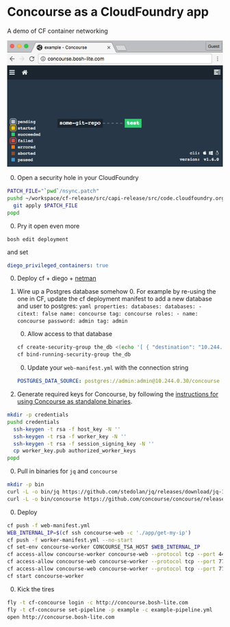# Concourse as a CloudFoundry app

A demo of CF container networking

![Example](example-screenshot.png)

0. Open a security hole in your CloudFoundry
  ```bash
  PATCH_FILE="`pwd`/nsync.patch"
  pushd ~/workspace/cf-release/src/capi-release/src/code.cloudfoundry.org/nsync
    git apply $PATCH_FILE
  popd
  ```

0. Pry it open even more
  ```
  bosh edit deployment
  ```
  and set
  ```yaml
  diego_privileged_containers: true
  ```

0. Deploy cf + diego + [netman](https://github.com/cloudfoundry-incubator/netman-release)

0. Wire up a Postgres database somehow
    0. For example by re-using the one in CF, update the cf deployment manifest to add a new database and user to postgres:
        ```yaml
        properties:
          databases:
            databases:
            - citext: false
              name: concourse
              tag: concourse
            roles:
            - name: concourse
              password: admin
              tag: admin
        ```

    0. Allow access to that database
      ```bash
      cf create-security-group the_db <(echo '[ { "destination": "10.244.0.30", "protocol": "all" } ]')
      cf bind-running-security-group the_db
      ```

    0. Update your `web-manifest.yml` with the connection string
      ```yaml
      POSTGRES_DATA_SOURCE: postgres://admin:admin@10.244.0.30/concourse
      ```

0. Generate required keys for Concourse, by following the [instructions for using Concourse as standalone binaries](http://concourse.ci/binaries.html).
  ```bash
  mkdir -p credentials
  pushd credentials
    ssh-keygen -t rsa -f host_key -N ''
    ssh-keygen -t rsa -f worker_key -N ''
    ssh-keygen -t rsa -f session_signing_key -N ''
    cp worker_key.pub authorized_worker_keys
  popd
  ```

0. Pull in binaries for `jq` and `concourse`
  ```bash
  mkdir -p bin
  curl -L -o bin/jq https://github.com/stedolan/jq/releases/download/jq-1.5/jq-linux64
  curl -L -o bin/concourse https://github.com/concourse/concourse/releases/download/v1.6.0/concourse_linux_amd64
  ```

0. Deploy
  ```bash
  cf push -f web-manifest.yml
  WEB_INTERNAL_IP=$(cf ssh concourse-web -c './app/get-my-ip')
  cf push -f worker-manifest.yml --no-start
  cf set-env concourse-worker CONCOURSE_TSA_HOST $WEB_INTERNAL_IP
  cf access-allow concourse-worker concourse-web --protocol tcp --port 4444
  cf access-allow concourse-web concourse-worker --protocol tcp --port 7777
  cf access-allow concourse-web concourse-worker --protocol tcp --port 7788
  cf start concourse-worker
  ```

0. Kick the tires
  ```bash
  fly -t cf-concourse login -c http://concourse.bosh-lite.com
  fly -t cf-concourse set-pipeline -p example -c example-pipeline.yml
  open http://concourse.bosh-lite.com
  ```
